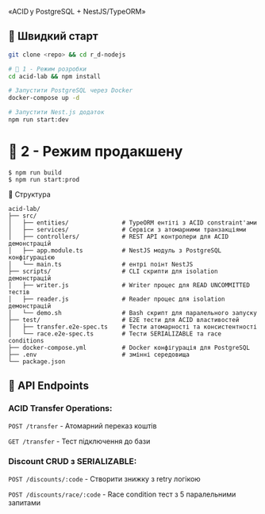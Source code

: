 «ACID у PostgreSQL + NestJS/TypeORM»

## 🚀 Швидкий старт

```bash
git clone <repo> && cd r_d-nodejs

# 🚀 1 - Режим розробки
cd acid-lab && npm install

# Запустити PostgreSQL через Docker
docker-compose up -d

# Запустити Nest.js додаток
npm run start:dev
```

# 🚀 2 - Режим продакшену

```
$ npm run build
$ npm run start:prod
```

📁 Структура

```
acid-lab/
├── src/
│   ├── entities/               # TypeORM ентіті з ACID constraint'ами         
│   ├── services/               # Сервіси з атомарними транзакціями
│   ├── controllers/            # REST API контролери для ACID демонстрацій               
│   ├── app.module.ts           # NestJS модуль з PostgreSQL конфігурацією          
│   └── main.ts                 # ентрі поінт NestJS  
├── scripts/                    # CLI скрипти для isolation демонстрацій
│   ├── writer.js               # Writer процес для READ UNCOMMITTED тестів
│   ├── reader.js               # Reader процес для isolation демонстрацій
│   └── demo.sh                 # Bash скрипт для паралельного запуску
├── test/                       # E2E тести для ACID властивостей
│   ├── transfer.e2e-spec.ts    # Тести атомарності та консистентності
│   └── race.e2e-spec.ts        # Тести SERIALIZABLE та race conditions
├── docker-compose.yml          # Docker конфігурація для PostgreSQL
├── .env                        # змінні середовища
└── package.json
```

## 🔧 API Endpoints

### ACID Transfer Operations:

`POST /transfer` - Атомарний переказ коштів

`GET /transfer` - Тест підключення до бази

### Discount CRUD з SERIALIZABLE:

`POST /discounts/:code` - Створити знижку з retry логікою

`POST /discounts/race/:code` - Race condition тест з 5 паралельними запитами
